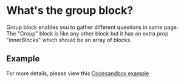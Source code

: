 # What's the group block?
Group block enables you to gather different questions in same page. <br>
The "Group" block is like any other block but it has an extra prop "innerBlocks" which should be an array of blocks. <br>
## Example
For more details, please view this [Codesandbox example](https://codesandbox.io/s/quill-forms-group-block-9nddyp)
